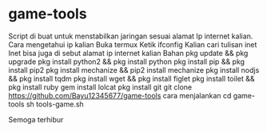 # game-tools
Script di buat untuk menstabilkan jaringan sesuai alamat
Ip internet kalian.
Cara mengetahui ip kalian
Buka termux
Ketik ifconfig
Kalian cari tulisan inet
Inet bisa juga di sebut alamat ip internet kalian
Bahan
pkg update && pkg upgrade
pkg install python2 && pkg install python 
pkg install pip && pkg install pip2
pkg install mechanize && pip2 install mechanize
pkg install nodjs && pkg install tqdm
pkg install wget && pkg install figlet
pkg install toilet && pkg install ruby
gem install lolcat
pkg install git
git clone https://github.com/Bayu12345677/game-tools
cara menjalankan
cd game-tools
sh tools-game.sh

Semoga terhibur
